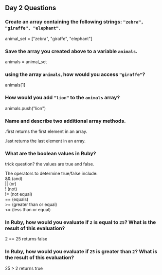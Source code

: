 ## Day 2 Questions

### Create an array containing the following strings: `"zebra", "giraffe", "elephant"`.
animal_set = ["zebra", "giraffe", "elephant"]

### Save the array you created above to a variable `animals`.
animals = animal_set

### using the array `animals`, how would you access `"giraffe"`?
animals[1]

### How would you add `"lion"` to the `animals` array?
animals.push("lion")

### Name and describe two additional array methods.
.first returns the first element in an array.

.last returns the last element in an array.  

### What are the boolean values in Ruby?
trick question?  the values are true and false.  

The operators to determine true/false include:  
&& (and)  
|| (or)  
! (not)  
!= (not equal)  
== (equals)  
\>= (greater than or equal)  
\<= (less than or equal)  

### In Ruby, how would you evaluate if `2` is equal to `25`? What is the result of this evaluation?
2 == 25 returns false

### In Ruby, how would you evaluate if `25` is greater than `2`? What is the result of this evaluation?
25 > 2 returns true
